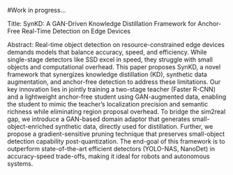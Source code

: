 #Work in progress...

Title: SynKD: A GAN-Driven Knowledge Distillation Framework for Anchor-Free Real-Time Detection on Edge Devices

Abstract:
Real-time object detection on resource-constrained edge devices demands models that balance accuracy, speed, and efficiency. While single-stage detectors like SSD excel in speed, they struggle with small objects and computational overhead. This paper proposes SynKD, a novel framework that synergizes knowledge distillation (KD), synthetic data augmentation, and anchor-free detection to address these limitations. Our key innovation lies in jointly training a two-stage teacher (Faster R-CNN) and a lightweight anchor-free student using GAN-augmented data, enabling the student to mimic the teacher’s localization precision and semantic richness while eliminating region proposal overhead. To bridge the sim2real gap, we introduce a GAN-based domain adaptor that generates small-object-enriched synthetic data, directly used for distillation. Further, we propose a gradient-sensitive pruning technique that preserves small-object detection capability post-quantization. The end-goal of this framework is to outperform state-of-the-art efficient detectors (YOLO-NAS, NanoDet) in accuracy-speed trade-offs, making it ideal for robots and autonomous systems.
